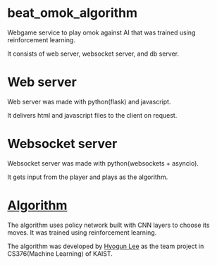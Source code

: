 # beat_omok_algorithm

Webgame service to play omok against AI that was trained using reinforcement learning.

It consists of web server, websocket server, and db server.

# Web server

Web server was made with python(flask) and javascript.

It delivers html and javascript files to the client on request.

# Websocket server

Websocket server was made with python(websockets + asyncio).

It gets input from the player and plays as the algorithm.

# [Algorithm]("https://github.com/lumiknit/journey-to-learn-omok")

The algorithm uses policy network built with CNN layers to choose its moves. It was trained using reinforcement learning.

The algorithm was developed by [Hyogun Lee]("https://github.com/lumiknit") as the team project in CS376(Machine Learning) of KAIST.
